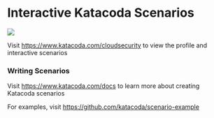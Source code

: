 # Interactive Katacoda Scenarios

[![](http://shields.katacoda.com/katacoda/cloudsecurity/count.svg)](https://www.katacoda.com/cloudsecurity "Get your profile on Katacoda.com")

Visit https://www.katacoda.com/cloudsecurity to view the profile and interactive scenarios

### Writing Scenarios
Visit https://www.katacoda.com/docs to learn more about creating Katacoda scenarios

For examples, visit https://github.com/katacoda/scenario-example
